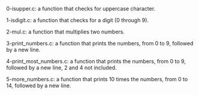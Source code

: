 0-isupper.c: a function that checks for uppercase character.

1-isdigit.c: a function that checks for a digit (0 through 9).

2-mul.c: a function that multiplies two numbers.

3-print_numbers.c: a function that prints the numbers, from 0 to 9, followed by a new line.

4-print_most_numbers.c: a function that prints the numbers, from 0 to 9, followed by a new line, 2 and 4 not included.

5-more_numbers.c: a function that prints 10 times the numbers, from 0 to 14, followed by a new line.
